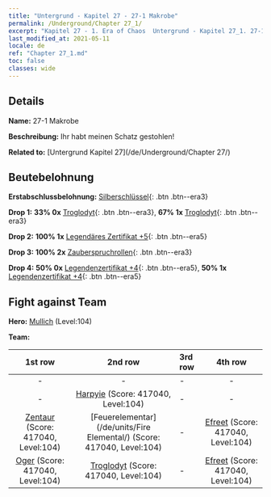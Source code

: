 ```yaml
---
title: "Untergrund - Kapitel 27 - 27-1 Makrobe"
permalink: /Underground/Chapter 27_1/
excerpt: "Kapitel 27 - 1. Era of Chaos  Untergrund - Kapitel 27_1. 27-1 Makrobe"
last_modified_at: 2021-05-11
locale: de
ref: "Chapter 27_1.md"
toc: false
classes: wide
---
```


## Details

 **Name:** 27-1 Makrobe

 **Beschreibung:** Ihr habt meinen Schatz gestohlen!

 **Related to:** [Untergrund Kapitel 27](/de/Underground/Chapter 27/)

## Beutebelohnung

 **Erstabschlussbelohnung:** [Silberschlüssel](/ItemsDE/con_693/){: .btn .btn--era3}

 **Drop 1:** **33% 0x** [Troglodyt](/ItemsDE/unt_244/){: .btn .btn--era3}, **67% 1x** [Troglodyt](/ItemsDE/unt_244/){: .btn .btn--era3}

 **Drop 2:** **100% 1x** [Legendäres Zertifikat +5](/ItemsDE/mat_102/){: .btn .btn--era5}

 **Drop 3:** **100% 2x** [Zauberspruchrollen](/ItemsDE/con_694/){: .btn .btn--era3}

 **Drop 4:** **50% 0x** [Legendenzertifikat +4](/ItemsDE/mat_95/){: .btn .btn--era5}, **50% 1x** [Legendenzertifikat +4](/ItemsDE/mat_95/){: .btn .btn--era5}


## Fight against Team
 **Hero:** [Mullich](/de/heroes/Mullich/) (Level:104)

 **Team:**


  | 1st row | 2nd row | 3rd row | 4th row |
  |:----:|:----:|:----|:----:|
  | - | - | - | - |
  | - | [Harpyie](/de/units/Harpy/) (Score: 417040, Level:104)  | - | - |
  | [Zentaur](/de/units/Centaur/) (Score: 417040, Level:104)  | [Feuerelementar](/de/units/Fire Elemental/) (Score: 417040, Level:104)  | - | [Efreet](/de/units/Efreeti/) (Score: 417040, Level:104)  |
  | [Oger](/de/units/Ogre/) (Score: 417040, Level:104)  | [Troglodyt](/de/units/Troglodyte/) (Score: 417040, Level:104)  | - | [Efreet](/de/units/Efreeti/) (Score: 417040, Level:104)  |


